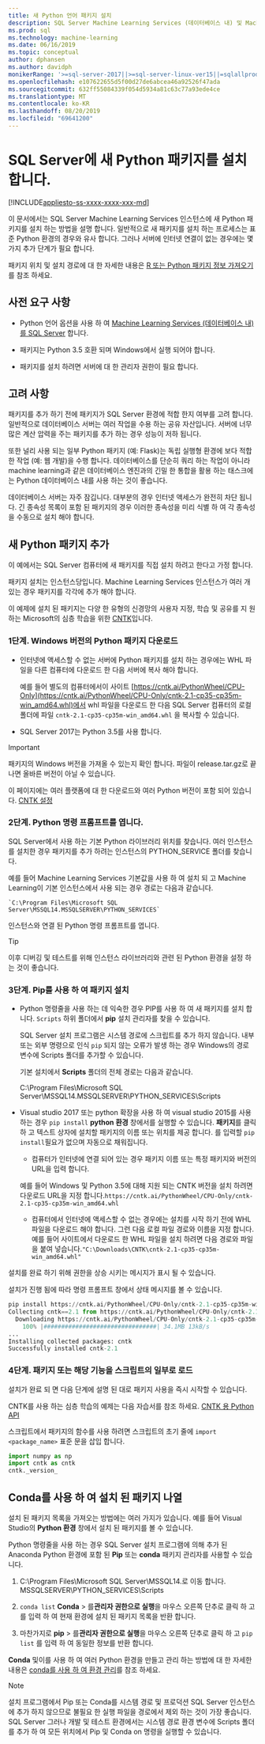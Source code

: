 ```yaml
---
title: 새 Python 언어 패키지 설치
description: SQL Server Machine Learning Services (데이터베이스 내) 및 Machine Learning Server (독립 실행형)에 새 Python 패키지를 추가 합니다.
ms.prod: sql
ms.technology: machine-learning
ms.date: 06/16/2019
ms.topic: conceptual
author: dphansen
ms.author: davidph
monikerRange: '>=sql-server-2017||>=sql-server-linux-ver15||=sqlallproducts-allversions'
ms.openlocfilehash: e107622655d5f00d27de6abcea46a92526f47ada
ms.sourcegitcommit: 632ff55084339f054d5934a81c63c77a93ede4ce
ms.translationtype: MT
ms.contentlocale: ko-KR
ms.lasthandoff: 08/20/2019
ms.locfileid: "69641200"
---
```

# <a name="install-new-python-packages-on-sql-server"></a>SQL Server에 새 Python 패키지를 설치 합니다.
[!INCLUDE[appliesto-ss-xxxx-xxxx-xxx-md](../../includes/appliesto-ss-xxxx-xxxx-xxx-md.md)]

이 문서에서는 SQL Server Machine Learning Services 인스턴스에 새 Python 패키지를 설치 하는 방법을 설명 합니다. 일반적으로 새 패키지를 설치 하는 프로세스는 표준 Python 환경의 경우와 유사 합니다. 그러나 서버에 인터넷 연결이 없는 경우에는 몇 가지 추가 단계가 필요 합니다.

패키지 위치 및 설치 경로에 대 한 자세한 내용은 [R 또는 Python 패키지 정보 가져오기](../package-management/installed-package-information.md)를 참조 하세요.

## <a name="prerequisites"></a>사전 요구 사항

+ Python 언어 옵션을 사용 하 여 [Machine Learning Services (데이터베이스 내)를 SQL Server](../install/sql-machine-learning-services-windows-install.md) 합니다. 

+ 패키지는 Python 3.5 호환 되며 Windows에서 실행 되어야 합니다. 

+ 패키지를 설치 하려면 서버에 대 한 관리자 권한이 필요 합니다.

## <a name="considerations"></a>고려 사항

패키지를 추가 하기 전에 패키지가 SQL Server 환경에 적합 한지 여부를 고려 합니다. 일반적으로 데이터베이스 서버는 여러 작업을 수용 하는 공유 자산입니다. 서버에 너무 많은 계산 압력을 주는 패키지를 추가 하는 경우 성능이 저하 됩니다. 

또한 널리 사용 되는 일부 Python 패키지 (예: Flask)는 독립 실행형 환경에 보다 적합 한 작업 (예: 웹 개발)을 수행 합니다. 데이터베이스를 단순히 쿼리 하는 작업이 아니라 machine learning과 같은 데이터베이스 엔진과의 긴밀 한 통합을 활용 하는 태스크에는 Python 데이터베이스 내를 사용 하는 것이 좋습니다.

데이터베이스 서버는 자주 잠깁니다. 대부분의 경우 인터넷 액세스가 완전히 차단 됩니다. 긴 종속성 목록이 포함 된 패키지의 경우 이러한 종속성을 미리 식별 하 여 각 종속성을 수동으로 설치 해야 합니다.

## <a name="add-a-new-python-package"></a>새 Python 패키지 추가

이 예에서는 SQL Server 컴퓨터에 새 패키지를 직접 설치 하려고 한다고 가정 합니다.

패키지 설치는 인스턴스당입니다. Machine Learning Services 인스턴스가 여러 개 있는 경우 패키지를 각각에 추가 해야 합니다.

이 예제에 설치 된 패키지는 다양 한 유형의 신경망의 사용자 지정, 학습 및 공유를 지 원하는 Microsoft의 심층 학습을 위한 [CNTK](https://docs.microsoft.com/cognitive-toolkit/)입니다.

### <a name="step-1-download-the-windows-version-of-the-python-package"></a>1단계. Windows 버전의 Python 패키지 다운로드

+ 인터넷에 액세스할 수 없는 서버에 Python 패키지를 설치 하는 경우에는 WHL 파일을 다른 컴퓨터에 다운로드 한 다음 서버에 복사 해야 합니다.

    예를 들어 별도의 컴퓨터에서이 사이트 [https://cntk.ai/PythonWheel/CPU-Only](https://cntk.ai/PythonWheel/CPU-Only/cntk-2.1-cp35-cp35m-win_amd64.whl)에서 whl 파일을 다운로드 한 다음 SQL Server 컴퓨터의 로컬 폴더에 파일 `cntk-2.1-cp35-cp35m-win_amd64.whl` 을 복사할 수 있습니다.

+ SQL Server 2017는 Python 3.5를 사용 합니다. 

> [!IMPORTANT]
> 패키지의 Windows 버전을 가져올 수 있는지 확인 합니다. 파일이 release.tar.gz로 끝나면 올바른 버전이 아닐 수 있습니다.

이 페이지에는 여러 플랫폼에 대 한 다운로드와 여러 Python 버전이 포함 되어 있습니다. [CNTK 설정](https://docs.microsoft.com/cognitive-toolkit/Setup-CNTK-on-your-machine)

### <a name="step-2-open-a-python-command-prompt"></a>2단계. Python 명령 프롬프트를 엽니다.

SQL Server에서 사용 하는 기본 Python 라이브러리 위치를 찾습니다. 여러 인스턴스를 설치한 경우 패키지를 추가 하려는 인스턴스의 PYTHON_SERVICE 폴더를 찾습니다.

예를 들어 Machine Learning Services 기본값을 사용 하 여 설치 되 고 Machine Learning이 기본 인스턴스에서 사용 되는 경우 경로는 다음과 같습니다.

    `C:\Program Files\Microsoft SQL Server\MSSQL14.MSSQLSERVER\PYTHON_SERVICES`

인스턴스와 연결 된 Python 명령 프롬프트를 엽니다.

> [!TIP]
> 이후 디버깅 및 테스트를 위해 인스턴스 라이브러리와 관련 된 Python 환경을 설정 하는 것이 좋습니다.

### <a name="step-3-install-the-package-using-pip"></a>3단계. Pip를 사용 하 여 패키지 설치

+ Python 명령줄을 사용 하는 데 익숙한 경우 PIP를 사용 하 여 새 패키지를 설치 합니다. `Scripts` 하위 폴더에서 **pip** 설치 관리자를 찾을 수 있습니다. 

  SQL Server 설치 프로그램은 시스템 경로에 스크립트를 추가 하지 않습니다. 내부 또는 외부 명령으로 인식 `pip` 되지 않는 오류가 발생 하는 경우 Windows의 경로 변수에 Scripts 폴더를 추가할 수 있습니다.

  기본 설치에서 **Scripts** 폴더의 전체 경로는 다음과 같습니다.

    C:\Program Files\Microsoft SQL Server\MSSQL14.MSSQLSERVER\PYTHON_SERVICES\Scripts

+ Visual studio 2017 또는 python 확장을 사용 하 여 visual studio 2015를 사용 하는 경우 `pip install` **python 환경** 창에서를 실행할 수 있습니다. **패키지**를 클릭 하 고 텍스트 상자에 설치할 패키지의 이름 또는 위치를 제공 합니다. 를 입력할 `pip install`필요가 없으며 자동으로 채워집니다. 

    - 컴퓨터가 인터넷에 연결 되어 있는 경우 패키지 이름 또는 특정 패키지와 버전의 URL을 입력 합니다. 
    
    예를 들어 Windows 및 Python 3.5에 대해 지원 되는 CNTK 버전을 설치 하려면 다운로드 URL을 지정 합니다.`https://cntk.ai/PythonWheel/CPU-Only/cntk-2.1-cp35-cp35m-win_amd64.whl`

    - 컴퓨터에서 인터넷에 액세스할 수 없는 경우에는 설치를 시작 하기 전에 WHL 파일을 다운로드 해야 합니다. 그런 다음 로컬 파일 경로와 이름을 지정 합니다. 예를 들어 사이트에서 다운로드 한 WHL 파일을 설치 하려면 다음 경로와 파일을 붙여 넣습니다.`"C:\Downloads\CNTK\cntk-2.1-cp35-cp35m-win_amd64.whl"`

설치를 완료 하기 위해 권한을 상승 시키는 메시지가 표시 될 수 있습니다.

설치가 진행 됨에 따라 명령 프롬프트 창에서 상태 메시지를 볼 수 있습니다.

```python
pip install https://cntk.ai/PythonWheel/CPU-Only/cntk-2.1-cp35-cp35m-win_amd64.whl
Collecting cntk==2.1 from https://cntk.ai/PythonWheel/CPU-Only/cntk-2.1-cp35-cp35m-win_amd64.whl
  Downloading https://cntk.ai/PythonWheel/CPU-Only/cntk-2.1-cp35-cp35m-win_amd64.whl (34.1MB)
    100% |################################| 34.1MB 13kB/s
...
Installing collected packages: cntk
Successfully installed cntk-2.1
```


### <a name="step-4-load-the-package-or-its-functions-as-part-of-your-script"></a>4단계. 패키지 또는 해당 기능을 스크립트의 일부로 로드

설치가 완료 되 면 다음 단계에 설명 된 대로 패키지 사용을 즉시 시작할 수 있습니다.

CNTK를 사용 하는 심층 학습의 예제는 다음 자습서를 참조 하세요. [CNTK 용 Python API](https://cntk.ai/pythondocs/tutorials.html)

스크립트에서 패키지의 함수를 사용 하려면 스크립트의 초기 줄에 `import <package_name>` 표준 문을 삽입 합니다.

```python
import numpy as np
import cntk as cntk
cntk._version_
```

## <a name="list-installed-packages-using-conda"></a>Conda를 사용 하 여 설치 된 패키지 나열

설치 된 패키지 목록을 가져오는 방법에는 여러 가지가 있습니다. 예를 들어 Visual Studio의 **Python 환경** 창에서 설치 된 패키지를 볼 수 있습니다.

Python 명령줄을 사용 하는 경우 SQL Server 설치 프로그램에 의해 추가 된 Anaconda Python 환경에 포함 된 **Pip** 또는 **conda** 패키지 관리자를 사용할 수 있습니다.

1. C:\Program Files\Microsoft SQL Server\MSSQL14.로 이동 합니다. MSSQLSERVER\PYTHON_SERVICES\Scripts

1. `conda list` **Conda** > 를**관리자 권한으로 실행**을 마우스 오른쪽 단추로 클릭 하 고를 입력 하 여 현재 환경에 설치 된 패키지 목록을 반환 합니다.

1. 마찬가지로 **pip** > 를**관리자 권한으로 실행**을 마우스 오른쪽 단추로 클릭 하 고 `pip list` 를 입력 하 여 동일한 정보를 반환 합니다. 

**Conda** 및이를 사용 하 여 여러 Python 환경을 만들고 관리 하는 방법에 대 한 자세한 내용은 [conda를 사용 하 여 환경 관리](https://conda.io/docs/user-guide/tasks/manage-environments.html)를 참조 하세요.

> [!Note]
> 설치 프로그램에서 Pip 또는 Conda를 시스템 경로 및 프로덕션 SQL Server 인스턴스에 추가 하지 않으므로 불필요 한 실행 파일을 경로에서 제외 하는 것이 가장 좋습니다. SQL Server 그러나 개발 및 테스트 환경에서는 시스템 경로 환경 변수에 Scripts 폴더를 추가 하 여 모든 위치에서 Pip 및 Conda on 명령을 실행할 수 있습니다.
